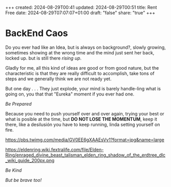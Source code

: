 +++
created: 2024-08-29T00:41
updated: 2024-08-29T00:51
title: Rent Free
date: 2024-08-29T07:07:07+01:00
draft: "false"
share: "true"
+++

# BackEnd Caos

Do you ever had like an Idea, but is always on background?, slowly growing, sometimes showing at the wrong time and the mind just sent her back, locked up. but is still there *rising up*.

Gladly for me, all this kind of ideas are good or from good nature, but the characteristic is that they are really difficult to accomplish, take tons of steps and we generally think we are not ready yet.

But one day . . .
They just explode, your mind is barely handle-ling what is going on, you that that "Eureka" moment if you ever had one. 

*Be Prepared*

Because you need to push yourself over and over again, trying your best or what is posible at the time, but **DO NOT LOSE THE MOMENTUM**, keep it there, like a desilusión you have to keep running, linda setting yourself on fire. 


https://pbs.twimg.com/media/GV0EE6gXAAEsVv1?format=jpg&name=large








https://eldenring.wiki.fextralife.com/file/Elden-Ring/enraged_divine_beast_talisman_elden_ring_shadow_of_the_erdtree_dlc_wiki_guide_200px.png

*Be Kind*

*But be brave too!*